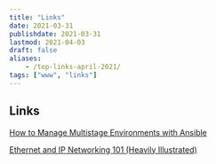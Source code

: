 ```yaml
---
title: "Links"
date: 2021-03-31
publishdate: 2021-03-31
lastmod: 2021-04-03
draft: false
aliases:
    - /top-links-april-2021/
tags: ["www", "links"]
---
```


## Links

[How to Manage Multistage Environments with Ansible](https://www.digitalocean.com/community/tutorials/how-to-manage-multistage-environments-with-ansible)

[Ethernet and IP Networking 101 (Heavily Illustrated)](https://iximiuz.com/en/posts/computer-networking-101/)